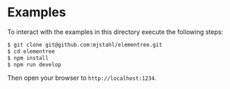 # Examples

To interact with the examples in this directory execute the following steps:

```sh
$ git clone git@github.com:mjstahl/elementree.git
$ cd elementree
$ npm install
$ npm run develop
```

Then open your browser to `http://localhost:1234`.